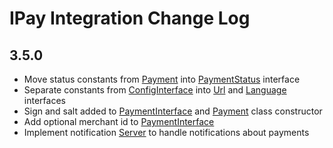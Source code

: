 # IPay Integration Change Log

## 3.5.0
- Move status constants from [Payment](./src/Payment.php) into [PaymentStatus](./src/PaymentStatus.php) interface
- Separate constants from [ConfigInterface](./src/ConfigInterface.php) into
 [Url](./src/Url.php) and [Language](./src/Language.php) interfaces 
- Sign and salt added to [PaymentInterface](./src/PaymentInterface.php) and [Payment](./src/Payment.php) class constructor
- Add optional merchant id to [PaymentInterface](./src/PaymentInterface.php)
- Implement notification [Server](./src/Notification) to handle notifications about payments
